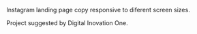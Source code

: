 Instagram landing page copy responsive to diferent screen sizes.

Project suggested by Digital Inovation One.